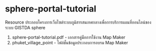 # sphere-portal-tutorial
Resource ประกอบโครงการเว็บไซต์ระบบภูมิสารสนเทศกลางเพื่อการบริการแผนที่ออนไลน์ของระบบ GISTDA sphere

1. sphere-portal-tutorial.pdf - เอกสารคู่มือการใช้งาน Map Maker
2. phuket_village_point - ไฟล์ชั้นข้อมูลประกอบการอบรม Map Maker

